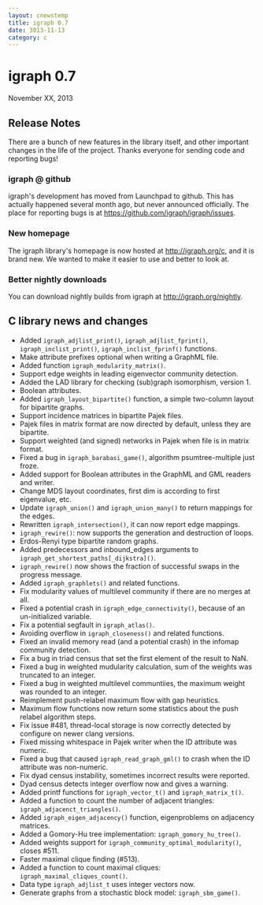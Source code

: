 ```yaml
---
layout: cnewstemp
title: igraph 0.7
date: 3013-11-13
category: c
---
```


igraph 0.7
==========

November XX, 2013

Release Notes
-------------

There are a bunch of new features in the library itself, and 
other important changes in the life of the project. Thanks everyone
for sending code and reporting bugs!

### igraph @ github

igraph's development has moved from Launchpad to github. 
This has actually happened several month ago, but never 
announced officially. The place for reporting bugs is 
at https://github.com/igraph/igraph/issues.

### New homepage

The igraph library's homepage is now hosted at http://igraph.org/c,
and it is brand new. We wanted to make it easier to use and
better to look at.

<!--more-->

### Better nightly downloads

You can download nightly builds from igraph at 
http://igraph.org/nightly.

C library news and changes
--------------------------

- Added `igraph_adjlist_print()`, `igraph_adjlist_fprint()`, 
  `igraph_inclist_print()`, `igraph_inclist_fprinf()` functions.
- Make attribute prefixes optional when writing a GraphML file.
- Added function `igraph_modularity_matrix()`.
- Support edge weights in leading eigenvector community detection.
- Added the LAD library for checking (sub)graph isomorphism, version 1.
- Boolean attributes.
- Added `igraph_layout_bipartite()` function, a simple two-column layout
  for bipartite graphs.
- Support incidence matrices in bipartite Pajek files.
- Pajek files in matrix format are now directed by default, unless they
  are bipartite.
- Support weighted (and signed) networks in Pajek when file is in
  matrix format.
- Fixed a bug in `igraph_barabasi_game()`, algorithm psumtree-multiple 
  just froze.
- Added support for Boolean attributes in the GraphML and GML readers
  and writer.
- Change MDS layout coordinates, first dim is according to first
  eigenvalue, etc.
- Update `igraph_union()` and `igraph_union_many()` to return mappings
  for the edges.
- Rewritten `igraph_intersection()`, it can now report edge mappings.
- `igraph_rewire()`: now supports the generation and destruction of
  loops.
- Erdos-Renyi type bipartite random graphs.
- Added predecessors and inbound_edges arguments to
  `igraph_get_shortest_paths[_dijkstra]()`.
- `igraph_rewire()` now shows the fraction of successful swaps in the
  progress message.
- Added `igraph_graphlets()` and related functions.
- Fix modularity values of multilevel community if there are no merges
  at all.
- Fixed a potential crash in `igraph_edge_connectivity()`, because of an
  un-initialized variable.
- Fix a potential segfault in `igraph_atlas()`.
- Avoiding overflow in `igraph_closeness()` and related functions.
- Fixed an invalid memory read (and a potential crash) in the infomap
  community detection.
- Fix a bug in triad census that set the first element of the result
  to NaN.
- Fixed a bug in weighted mudularity calculation, sum of the weights
  was truncated to an integer.
- Fixed a bug in weighted multilevel communtiies, the maximum weight
  was rounded to an integer.
- Reimplement push-relabel maximum flow with gap heuristics.
- Maximum flow functions now return some statistics about the push
  relabel algorithm steps.
- Fix issue #481, thread-local storage is now correctly detected by
  configure on newer clang versions.
- Fixed missing whitespace in Pajek writer when the ID attribute was
  numeric.
- Fixed a bug that caused `igraph_read_graph_gml()` to crash when the ID
  attribute was non-numeric.
- Fix dyad census instability, sometimes incorrect results were
  reported.
- Dyad census detects integer overflow now and gives a warning.
- Added printf functions for `igraph_vector_t()` and `igraph_matrix_t()`.
- Added a function to count the number of adjacent triangles:
  `igraph_adjacenct_triangles()`.
- Added `igraph_eigen_adjacency()` function, eigenproblems on 
  adjacency matrices.
- Added a Gomory-Hu tree implementation: `igraph_gomory_hu_tree()`.
- Added weights support for `igraph_community_optimal_modularity()`,
  closes #511.
- Faster maximal clique finding (#513).
- Added a function to count maximal cliques:
  `igraph_maximal_cliques_count()`.
- Data type `igraph_adjlist_t` uses integer vectors now.
- Generate graphs from a stochastic block model: `igraph_sbm_game()`.
